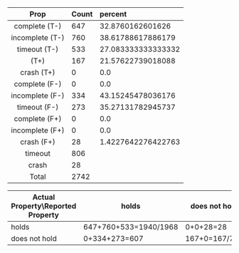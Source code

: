 
| Prop | Count | percent |
|:----:|:------|:--|
|complete   (T-)|647| 32.8760162601626 |
|incomplete (T-)|760|38.61788617886179 |
|timeout    (T-)|533|27.083333333333332 |
|           (T+)|167|21.57622739018088 |
|crash      (T+)|0|0.0 |
|complete   (F-)|0|0.0 |
|incomplete (F-)|334|43.15245478036176 |
|timeout    (F-)|273|35.27131782945737 |
|complete   (F+)|0|0.0 |
|incomplete (F+)|0|0.0 |
|crash      (F+)|28|1.4227642276422763 |
|timeout        |806| |
|crash          |28| |
|Total          |2742| |

| Actual Property\Reported Property | holds | does not hold |
|------------------------------------|-------|---------------|
| holds | 647+760+533=1940/1968 | 0+0+28=28 |
| does not hold | 0+334+273=607 | 167+0=167/774 |

